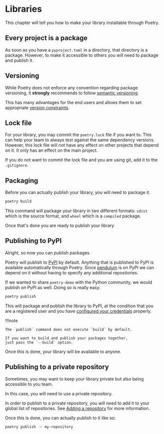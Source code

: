 # Libraries

This chapter will tell you how to make your library installable through Poetry.

## Every project is a package

As soon as you have a `pyproject.toml` in a directory, that directory is a package.
However, to make it accessible to others you will need to package and publish it.


## Versioning

While Poetry does not enforce any convention regarding package versioning,
it **strongly** recommends to follow [semantic versioning](https://semver.org).

This has many advantages for the end users and allows them to set appropriate
[version constraints](/versions/).

## Lock file

For your library, you may commit the `poetry.lock` file if you want to.
This can help your team to always test against the same dependency versions.
However, this lock file will not have any effect on other projects that depend on it.
It only has an effect on the main project.

If you do not want to commit the lock file and you are using git, add it to the `.gitignore`.

## Packaging

Before you can actually publish your library, you will need to package it.

```bash
poetry build
```

This command will package your library in two different formats: `sdist` which is
the source format, and `wheel` which is a `compiled` package.

Once that's done you are ready to publish your library

## Publishing to PyPI

Alright, so now you can publish packages.

Poetry will publish to [PyPI](https://pypi.org) by default. Anything that is published to PyPI
is available automatically through Poetry. Since [pendulum](https://pypi.org/project/pendulum/)
is on PyPI we can depend on it without having to specify any additional repositories.

If we wanted to share `poetry-demo` with the Python community, we would publish on PyPI as well.
Doing so is really easy.

```bash
poetry publish
```

This will package and publish the library to PyPI, at the condition that you are a registered user
and you have [configured your credentials](/repositories/#adding-credentials) properly.

!!!note

    The `publish` command does not execute `build` by default.

    If you want to build and publish your packages together,
    just pass the `--build` option.

Once this is done, your library will be available to anyone.


## Publishing to a private repository

Sometimes, you may want to keep your library private but also being accessible to you team.

In this case, you will need to use a private repository.

In order to publish to a private repository, you will need to add it to your
global list of repositories. See [Adding a repository](/repositories/#adding-a-repository)
for more information.

Once this is done, you can actually publish to it like so:

```bash
poetry publish -r my-repository
```
